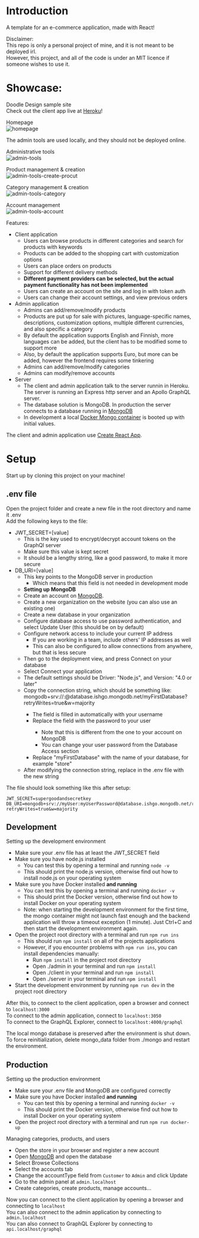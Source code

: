 # Introduction

A template for an e-commerce application, made with React!

Disclaimer:  
This repo is only a personal project of mine, and it is not meant to be deployed irl.  
However, this project, and all of the code is under an MIT licence if someone wishes to use it.

# Showcase:  
Doodle Design sample site  
Check out the client app live at [Heroku](https://fso-2021-recom.herokuapp.com/)!

Homepage  
![homepage](https://user-images.githubusercontent.com/42767842/157247782-1f8a36c1-1b61-43ed-914a-3752f200b2fa.png)

The admin tools are used locally, and they should not be deployed online.

Administrative tools  
![admin-tools](https://user-images.githubusercontent.com/42767842/157247711-bffdfada-6124-4976-b921-93deac1b20eb.png)

Product management & creation  
![admin-tools-create-procut](https://user-images.githubusercontent.com/42767842/157247739-5a96c153-eb8d-4fb8-809f-57d7b43f000d.png)

Category management & creation  
![admin-tools-category](https://user-images.githubusercontent.com/42767842/157247736-7d703641-a625-46b3-808a-ba6d721066fa.png)

Account management  
![admin-tools-account](https://user-images.githubusercontent.com/42767842/157247722-bcc6ed19-2155-4338-bc45-190d9d21dd6d.png)

Features:  
- Client application
  - Users can browse products in different categories and search for products with keywords
  - Products can be added to the shopping cart with customization options
  - Users can place orders on products
  - Support for different delivery methods
  - **Different payment providers can be selected, but the actual payment functionality has not been implemented**
  - Users can create an account on the site and log in with token auth
  - Users can change their account settings, and view previous orders
- Admin application
  - Admins can add/remove/modify products
  - Products are put up for sale with pictures, language-specific names, descriptions, customization options, multiple different currencies, and also specific a category
  - By default the application supports English and Finnish, more languages can be added, but the client has to be modified some to support more
  - Also, by default the application supports Euro, but more can be added, however the frontend requires some tinkering
  - Admins can add/remove/modify categories
  - Admins can modify/remove accounts
- Server
  - The client and admin application talk to the server runnin in Heroku. The server is running an Express http server and an Apollo GraphQL server.
  - The database solution is MongoDB. In production the server connects to a database running in [MongoDB](https://www.mongodb.com/)
  - In development a local [Docker Mongo container](https://hub.docker.com/_/mongo) is booted up with initial values.

The client and admin application use [Create React App](https://github.com/facebook/create-react-app).

# Setup

Start up by cloning this project on your machine!

## .env file

Open the project folder and create a new file in the root directory and name it .env  
Add the following keys to the file:  
- JWT_SECRET=\[value\]
  - This is the key used to encrypt/decrypt account tokens on the GraphQl server
  - Make sure this value is kept secret
  - It should be a lengthy string, like a good password, to make it more secure
- DB_URI=\[value\]
  - This key points to the MongoDB server in production
    - Which means that this field is not needed in development mode
  - **Setting up MongoDB**
  - Create an account on [MongoDB](https://www.mongodb.com/).
  - Create a new organization on the website (you can also use an existing one)
  - Create a new database in your organization
  - Configure database access to use password authentication, and select Update User (this should be on by default)
  - Configure network access to include your current IP address
    - If you are working in a team, include others' IP addresses as well
    - This can also be configured to allow connections from anywhere, but that is less secure
  - Then go to the deployment view, and press Connect on your database
  - Select Connect your application
  - The default settings should be Driver: "Node.js", and Version: "4.0 or later"
  - Copy the connection string, which should be something like: mongodb+srv://<user>:<password>@database.ishgo.mongodb.net/myFirstDatabase?retryWrites=true&w=majority
    - The <user> field is filled in automatically with your username
    - Replace the <password> field with the password to your user
      - Note that this is different from the one to your account on MongoDB
      - You can change your user password from the Database Access section
    - Replace "myFirstDatabase" with the name of your database, for example "store"
  - After modifying the connection string, replace <value> in the .env file with the new string

The file should look something like this after setup:  
```
JWT_SECRET=supergoodandsecretkey
DB_URI=mongodb+srv://myUser:myUserPassword@database.ishgo.mongodb.net/recom?retryWrites=true&w=majority
```

## Development

Setting up the development environment

- Make sure your .env file has at least the JWT_SECRET field
- Make sure you have node.js installed
  - You can test this by opening a terminal and running `node -v`
  - This should print the node.js version, otherwise find out how to install node.js on your operating system
- Make sure you have Docker installed **and running**
  - You can test this by opening a terminal and running `docker -v`
  - This should print the Docker version, otherwise find out how to install Docker on your operating system
  - Note: when starting the development environment for the first time, the mongo container might not launch fast enough and the backend application will throw a timeout exception (1 minute). Just Ctrl+C and then start the development environment again.
- Open the project root directory with a terminal and run `npm run ins`
  - This should run `npm install` on all of the projects applications
  - However, if you encounter problems with `npm run ins`, you can install dependencies manually:
    - Run `npm install` in the project root directory
    - Open ./admin in your terminal and run `npm install`
    - Open ./client in your terminal and run `npm install`
    - Open ./server in your terminal and run `npm install`
- Start the development environment by running `npm run dev` in the project root directory

After this, to connect to the client application, open a browser and connect to `localhost:3000`  
To connect to the admin application, connect to `localhost:3050`  
To connect to the GraphQL Explorer, connect to `localhost:4000/graphql`

The local mongo database is preserved after the environment is shut down.  
To force reinitialization, delete mongo_data folder from ./mongo and restart the environment.

## Production

Setting up the production environment

- Make sure your .env file and MongoDB are configured correctly
- Make sure you have Docker installed **and running**
  - You can test this by opening a terminal and running `docker -v`
  - This should print the Docker version, otherwise find out how to install Docker on your operating system
- Open the project root directory with a terminal and run `npm run docker-up`

Managing categories, products, and users

- Open the store in your browser and register a new account
- Open [MongoDB](https://www.mongodb.com/) and open the database
- Select Browse Collections
- Select the accounts tab
- Change the accountType field from `Customer` to `Admin` and click Update
- Go to the admin panel at `admin.localhost`
- Create categories, create products, manage accounts...

Now you can connect to the client application by opening a browser and connecting to `localhost`  
You can also connect to the admin application by connecting to `admin.localhost`  
You can also connect to GraphQL Explorer by connecting to `api.localhost/graphql`
